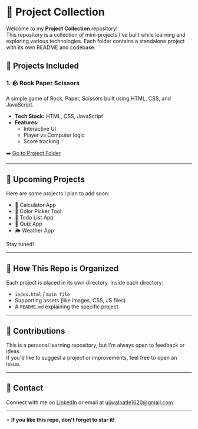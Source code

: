 # 🚀 Project Collection

Welcome to my **Project Collection** repository!  
This repository is a collection of mini-projects I’ve built while learning and exploring various technologies. Each folder contains a standalone project with its own README and codebase.

## 📁 Projects Included

### 1. 🪨 Rock Paper Scissors
A simple game of Rock, Paper, Scissors built using HTML, CSS, and JavaScript.

- **Tech Stack:** HTML, CSS, JavaScript
- **Features:**
  - Interactive UI
  - Player vs Computer logic
  - Score tracking

➡️ [Go to Project Folder](./rock-paper-scissors)

---

## 📌 Upcoming Projects

Here are some projects I plan to add soon:
- 🧮 Calculator App
- 🎨 Color Picker Tool
- 📅 Todo List App
- 🧠 Quiz App
- 🌦️ Weather App

Stay tuned!

---

## 📂 How This Repo is Organized

Each project is placed in its own directory. Inside each directory:
- `index.html` / `main file`
- Supporting assets (like images, CSS, JS files)
- A `README.md` explaining the specific project

---

## 🤝 Contributions

This is a personal learning repository, but I'm always open to feedback or ideas.  
If you'd like to suggest a project or improvements, feel free to open an issue.

---

## 📧 Contact

Connect with me on [LinkedIn](https://www.linkedin.com/in/ujjwal-patle/) or email at ujjwalpatle1620@gmail.com

---

⭐ **If you like this repo, don't forget to star it!**
